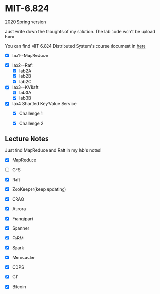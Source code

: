 

# MIT-6.824

2020 Spring version

Just write down the thoughts of my solution. The lab code won't be upload here

You can find MIT 6.824 Distributed System's course document in [here](http://nil.csail.mit.edu/6.824/2020/index.html)



+ [x] lab1--MapReduce

- [x] lab2--Raft
  - [x] lab2A
  - [x] lab2B
  - [x] lab2C
- [x] lab3--KVRaft
  - [x] lab3A
  - [x] lab3B
- [x] lab4 Sharded Key/Value Service
  - [x] Challenge 1
  - [x] Challenge 2



<h2>Lecture Notes</h2>

Just find MapReduce and Raft in my lab's notes!

- [x] MapReduce
- [ ] GFS
- [x] Raft
- [x] ZooKeeper(keep updating)
- [x] CRAQ
- [x] Aurora
- [x] Frangipani
- [x] Spanner
- [x] FaRM
- [x] Spark
- [x] Memcache
- [x] COPS
- [x] CT
- [x] Bitcoin



